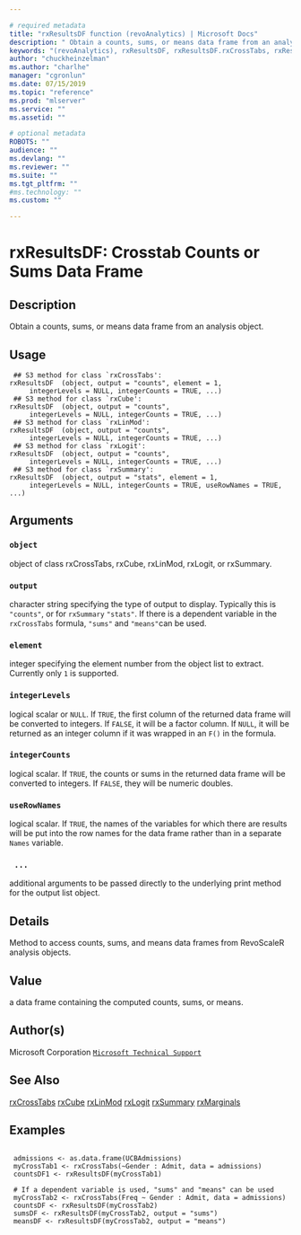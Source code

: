 ```yaml
--- 

# required metadata 
title: "rxResultsDF function (revoAnalytics) | Microsoft Docs" 
description: " Obtain a counts, sums, or means data frame from an analysis object. " 
keywords: "(revoAnalytics), rxResultsDF, rxResultsDF.rxCrossTabs, rxResultsDF.rxCube, rxResultsDF.rxLinMod, rxResultsDF.rxLogit, rxResultsDF.rxSummary, category, models" 
author: "chuckheinzelman"
ms.author: "charlhe" 
manager: "cgronlun" 
ms.date: 07/15/2019
ms.topic: "reference" 
ms.prod: "mlserver" 
ms.service: "" 
ms.assetid: "" 

# optional metadata 
ROBOTS: "" 
audience: "" 
ms.devlang: "" 
ms.reviewer: "" 
ms.suite: "" 
ms.tgt_pltfrm: "" 
#ms.technology: "" 
ms.custom: "" 

--- 
```








 # rxResultsDF: Crosstab Counts or Sums Data Frame 
 ## Description

Obtain a counts, sums, or means data frame from an analysis object.


 ## Usage

```   
 ## S3 method for class `rxCrossTabs':
rxResultsDF  (object, output = "counts", element = 1,
     integerLevels = NULL, integerCounts = TRUE, ...)
 ## S3 method for class `rxCube':
rxResultsDF  (object, output = "counts",
     integerLevels = NULL, integerCounts = TRUE, ...)
 ## S3 method for class `rxLinMod':
rxResultsDF  (object, output = "counts", 
     integerLevels = NULL, integerCounts = TRUE, ...)
 ## S3 method for class `rxLogit':
rxResultsDF  (object, output = "counts", 
     integerLevels = NULL, integerCounts = TRUE, ...)
 ## S3 method for class `rxSummary':
rxResultsDF  (object, output = "stats", element = 1,
     integerLevels = NULL, integerCounts = TRUE, useRowNames = TRUE, ...)            

```

 ## Arguments



 ### `object`
 object of class rxCrossTabs, rxCube, rxLinMod, rxLogit, or rxSummary. 



 ### `output`
 character string specifying the type of output to display.  Typically this is `"counts"`, or for `rxSummary` `"stats"`. If there is a  dependent variable in the `rxCrossTabs` formula, `"sums"` and `"means"`can be used.  



 ### `element`
 integer specifying the element number from the object list to extract. Currently only `1` is supported. 



 ### `integerLevels`
 logical scalar or `NULL`. If `TRUE`, the  first column of the returned data frame will be converted to integers.  If `FALSE`, it will be a factor column. If `NULL`, it will be returned as an integer column if it was wrapped in an `F()` in the formula. 



 ### `integerCounts`
 logical scalar. If `TRUE`, the  counts or sums in the returned data frame will be converted to integers.  If `FALSE`, they will be numeric doubles. 



 ### `useRowNames`
 logical scalar. If `TRUE`, the names of the variables for  which there are results will be put into the row names for the data frame   rather than in a separate `Names` variable. 



 ### ` ...`
 additional arguments to be passed directly to the underlying print method for the output list object. 




 ## Details

Method to access counts, sums, and means data frames from
RevoScaleR analysis objects.


 ## Value

a data frame containing the computed counts, sums, or means.

 ## Author(s)
 Microsoft Corporation [`Microsoft Technical Support`](https://go.microsoft.com/fwlink/?LinkID=698556&clcid=0x409)


 ## See Also

[rxCrossTabs](rxCrossTabs.md)
[rxCube](rxCube.md)
[rxLinMod](rxLinMod.md)
[rxLogit](rxLogit.md)
[rxSummary](rxSummary.md)
[rxMarginals](rxMarginals.md)

 ## Examples

 ```

  admissions <- as.data.frame(UCBAdmissions)
  myCrossTab1 <- rxCrossTabs(~Gender : Admit, data = admissions)
  countsDF1 <- rxResultsDF(myCrossTab1)

  # If a dependent variable is used, "sums" and "means" can be used
  myCrossTab2 <- rxCrossTabs(Freq ~ Gender : Admit, data = admissions)
  countsDF <- rxResultsDF(myCrossTab2)
  sumsDF <- rxResultsDF(myCrossTab2, output = "sums")
  meansDF <- rxResultsDF(myCrossTab2, output = "means")
```



